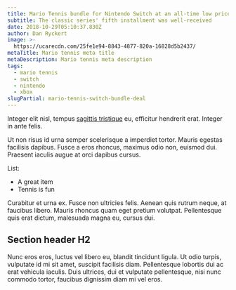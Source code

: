 ```yaml
---
title: Mario Tennis bundle for Nintendo Switch at an all-time low price this weekend
subtitle: The classic series' fifth installment was well-received
date: 2018-10-29T05:10:37.830Z
author: Dan Ryckert
image: >-
  https://ucarecdn.com/25fe1e94-8843-4877-820a-16828d5b2437/
metaTitle: Mario tennis meta title
metaDescription: Mario tennis meta description
tags:
  - mario tennis
  - switch
  - nintendo
  - xbox
slugPartial: mario-tennis-switch-bundle-deal
---
```

Integer elit nisl, tempus [sagittis tristique](https://google.com) eu, efficitur hendrerit erat. Integer in ante felis. 

Ut non risus id urna semper scelerisque a imperdiet tortor. Mauris egestas facilisis dapibus. Fusce a eros rhoncus, maximus odio non, euismod dui. Praesent iaculis augue at orci dapibus cursus. 

List:

* A great item
* Tennis is fun

Curabitur et urna ex. Fusce non ultricies felis. Aenean quis rutrum neque, at faucibus libero. Mauris rhoncus quam eget pretium volutpat. Pellentesque quis erat dictum, malesuada magna eu, cursus dui.

## Section header H2

Nunc eros eros, luctus vel libero eu, blandit tincidunt ligula. Ut odio turpis, vulputate id mi sit amet, suscipit facilisis diam. Pellentesque lobortis dui ac erat vehicula iaculis. Duis ultrices, dui et vulputate pellentesque, nisi nunc commodo tortor, faucibus dignissim diam mi vel eros.
